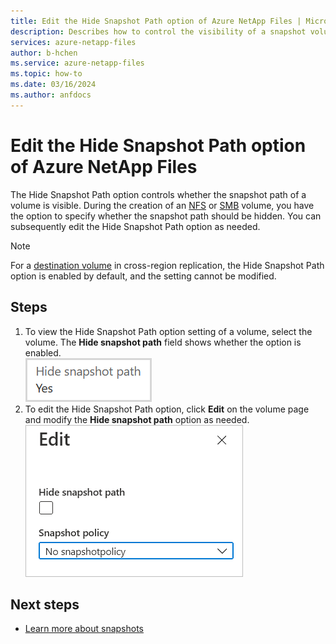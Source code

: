 ```yaml
---
title: Edit the Hide Snapshot Path option of Azure NetApp Files | Microsoft Docs
description: Describes how to control the visibility of a snapshot volume with Azure NetApp Files.
services: azure-netapp-files
author: b-hchen
ms.service: azure-netapp-files
ms.topic: how-to
ms.date: 03/16/2024
ms.author: anfdocs
---
```


# Edit the Hide Snapshot Path option of Azure NetApp Files
The Hide Snapshot Path option controls whether the snapshot path of a volume is visible. During the creation of an [NFS](azure-netapp-files-create-volumes.md#create-an-nfs-volume) or [SMB](azure-netapp-files-create-volumes-smb.md#add-an-smb-volume) volume, you have the option to specify whether the snapshot path should be hidden. You can subsequently edit the Hide Snapshot Path option as needed.  

> [!NOTE]
> For a [destination volume](cross-region-replication-create-peering.md#create-the-data-replication-volume-the-destination-volume) in cross-region replication, the Hide Snapshot Path option is enabled by default, and the setting cannot be modified. 

## Steps

1. To view the Hide Snapshot Path option setting of a volume, select the volume. The **Hide snapshot path** field shows whether the option is enabled.   
    ![Screenshot that describes the Hide Snapshot Path field.](./media/snapshots-edit-hide-path/hide-snapshot-path-field.png) 
2. To edit the Hide Snapshot Path option, click **Edit** on the volume page and modify the **Hide snapshot path** option as needed.   
    ![Screenshot that describes the Edit volume snapshot option.](./media/snapshots-edit-hide-path/volume-edit-snapshot-options.png) 

## Next steps

* [Learn more about snapshots](snapshots-introduction.md)
